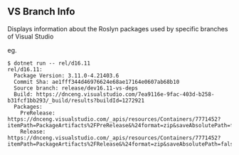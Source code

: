 ## VS Branch Info

Displays information about the Roslyn packages used by specific branches of Visual Studio

eg.
```
$ dotnet run -- rel/d16.11
rel/d16.11:
  Package Version: 3.11.0-4.21403.6
  Commit Sha: ae1fff344d46976624e68ae17164e0607ab68b10
  Source branch: release/dev16.11-vs-deps
  Build: https://dnceng.visualstudio.com/7ea9116e-9fac-403d-b258-b31fcf1bb293/_build/results?buildId=1272921
  Packages:
    PreRelease: https://dnceng.visualstudio.com/_apis/resources/Containers/7771452?itemPath=PackageArtifacts%2FPreRelease&%24format=zip&saveAbsolutePath=false
    Release: https://dnceng.visualstudio.com/_apis/resources/Containers/7771452?itemPath=PackageArtifacts%2FRelease&%24format=zip&saveAbsolutePath=false
```

